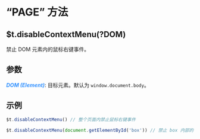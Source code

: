 # “PAGE” 方法

## $t.disableContextMenu(?DOM)

禁止 DOM 元素内的鼠标右键事件。

## 参数

<i style="color: #3492ff;font-weight: 700;">DOM (Element)</i>: 目标元素。默认为 `window.document.body`。

## 示例

```javascript
$t.disableContextMenu() // 整个页面内禁止鼠标右键事件

$t.disableContextMenu(document.getElementById('box')) // 禁止 box 内部的鼠标右键事件
```
